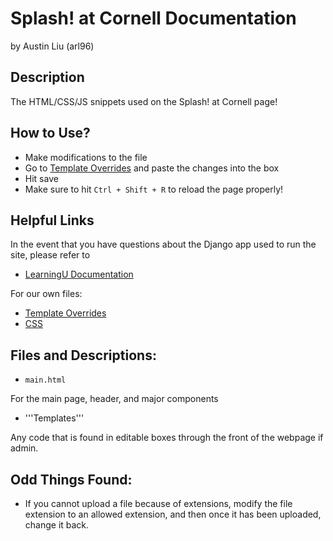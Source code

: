 # Splash! at Cornell Documentation
by Austin Liu (arl96)

## Description
The HTML/CSS/JS snippets used on the Splash! at Cornell page!

## How to Use?
* Make modifications to the file
* Go to [Template Overrides](https://cornell.learningu.org/admin/utils/templateoverride/) and paste the changes into the box
* Hit save
* Make sure to hit ``` Ctrl + Shift + R ``` to reload the page properly!

## Helpful Links
In the event that you have questions about the Django app used to run the site, please refer to 

* [LearningU Documentation](http://wiki.learningu.org/How_to_use_the_website)

For our own files: 

* [Template Overrides](https://cornell.learningu.org/admin/utils/templateoverride/)
* [CSS](https://cornell.learningu.org/admin/filebrowser/browse/?&dir=styles)

## Files and Descriptions:
* ```main.html```

For the main page, header, and major components

* '''Templates'''

Any code that is found in editable boxes through the front of the webpage if admin.

## Odd Things Found:
* If you cannot upload a file because of extensions, modify the file extension to an allowed extension, and then once it has been uploaded, change it back.